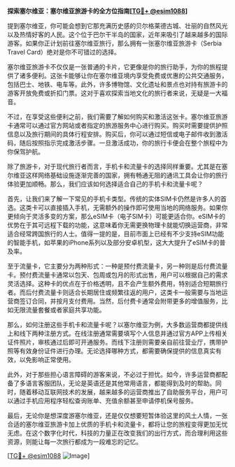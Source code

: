 **探索塞尔维亚：塞尔维亚旅游卡的全方位指南[[TG💪+ @esim1088](https://t.me/s/esim1088)]**

提到塞尔维亚，你可能会想到它那充满历史感的贝尔格莱德古城、壮丽的自然风光以及热情好客的人民。这个位于巴尔干半岛的国家，近年来吸引了越来越多的国际游客。如果你正计划前往塞尔维亚旅行，那么拥有一张塞尔维亚旅游卡（Serbia Travel Card）绝对是你不可错过的选择。

塞尔维亚旅游卡不仅仅是一张普通的卡片，它更像是你的旅行助手，为你的旅程提供了诸多便利。这张卡能够让你在塞尔维亚境内享受免费或优惠的公共交通服务，包括巴士、地铁、电车等。此外，许多博物馆、文化遗址和景点也对持有旅游卡的游客开放免费或折扣门票。这对于喜欢探索当地文化的旅行者来说，无疑是一大福音。

不过，在享受这些便利之前，我们需要了解如何购买和激活这张卡。塞尔维亚旅游卡通常可以通过官方网站或者指定的旅游服务中心进行购买。购买时需要提供护照信息以及旅行期间的具体行程安排。购买后，你可以通过短信或电子邮件收到激活码，随后按照指示完成激活步骤。一旦激活成功，你的旅行卡便会在整个旅程中为你保驾护航。

除了旅游卡，对于现代旅行者而言，手机卡和流量卡的选择同样重要。尤其是在塞尔维亚这样网络基础设施逐渐完善的国家，拥有畅通无阻的通讯工具会让你的旅行体验更加顺畅。那么，我们应该如何选择适合自己的手机卡和流量卡呢？

首先，让我们来了解一下常见的手机卡类型。传统的实体SIM卡仍然是许多人的首选。这类卡可以直接插入手机，无需额外的操作即可使用当地的网络服务。如果你更倾向于灵活多变的方案，那么eSIM卡（电子SIM卡）可能更适合你。eSIM卡的优势在于其可远程下载的功能，这意味着你无需更换物理卡就能切换运营商，非常适合经常跨国旅行的人士。值得一提的是，目前市面上已经有不少支持eSIM功能的智能手机，如苹果的iPhone系列以及部分安卓机型，这大大提升了eSIM卡的普及率。

至于流量卡，它主要分为两种形式：一种是预付费流量卡，另一种则是后付费流量卡。预付费流量卡通常以包天、包周或包月的形式出售，用户可以根据自己的需求灵活选择。这种卡的优点在于价格透明，且不会产生额外费用，特别适合短期旅行者。而后付费流量卡则适合长期居住或频繁往返的用户，这类卡一般需要与当地运营商签订合同，并按月支付费用。当然，后付费卡通常会附带更多的增值服务，比如无限流量套餐或者家庭共享功能。

那么，如何注册这些手机卡和流量卡呢？以塞尔维亚为例，大多数运营商都提供线上和线下两种注册方式。在线注册通常需要填写个人信息并通过官方APP上传相关证件照片，审核通过后即可开通服务。而线下注册则需要亲自前往营业厅，携带护照等有效身份证件进行办理。无论选择哪种方式，都需要确保提供的信息真实有效，以免影响正常使用。

此外，对于那些担心语言障碍的游客来说，不必过于担忧。如今，许多运营商都配备了多语言客服团队，无论是英语还是其他常用语言，都能得到及时的帮助。同时，随着移动互联网技术的发展，越来越多的运营商推出了自助服务平台，用户可以通过手机应用程序轻松查询账单、充值余额甚至申请停机保号服务。

最后，无论你是想深度游塞尔维亚，还是仅仅想要短暂体验这里的风土人情，一张合适的塞尔维亚旅游卡加上优质的手机卡和流量卡，都将让您的旅程变得更加无忧无虑。在这个数字化时代，科技的力量正在改变我们的出行方式，而合理利用这些资源，则能让每一次旅行都成为一段难忘的记忆。

[[TG💪+ @esim1088](https://t.me/s/esim1088) ![Image](https://i.postimg.cc/4NQfJmqS/Snipaste-2025-05-13-00-14-12.png)]